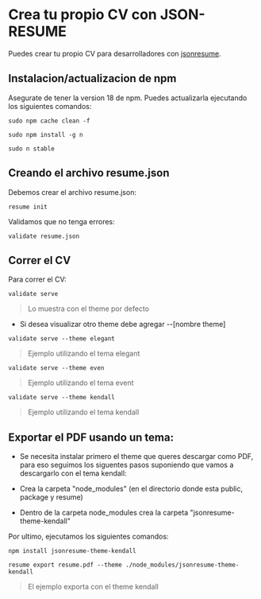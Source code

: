 # Crea tu propio CV con JSON-RESUME

Puedes crear tu propio CV para desarrolladores con [jsonresume](https://jsonresume.org/).

## Instalacion/actualizacion de npm

Asegurate de tener la version 18 de npm. Puedes actualizarla ejecutando los siguientes comandos:

```
sudo npm cache clean -f
```

```
sudo npm install -g n
```

```
sudo n stable
```

## Creando el archivo resume.json

Debemos crear el archivo resume.json:

```
resume init
```

Validamos que no tenga errores:

```
validate resume.json
```

## Correr el CV

Para correr el CV:

```
validate serve 
```

> Lo muestra con el theme por defecto

- Si desea visualizar otro theme debe agregar --[nombre theme]

```
validate serve --theme elegant 
```

> Ejemplo utilizando el tema elegant

```
validate serve --theme even 
```
> Ejemplo utilizando el tema event


```
validate serve --theme kendall 
```
> Ejemplo utilizando el tema kendall

## Exportar el PDF usando un tema:

- Se necesita instalar primero el theme que queres descargar como PDF, para eso seguimos los siguentes pasos suponiendo que vamos a descargarlo con el tema kendall:

- Crea la carpeta "node_modules" (en el directorio donde esta public, package y resume)
- Dentro de la carpeta node_modules crea la carpeta "jsonresume-theme-kendall"

Por ultimo, ejecutamos los siguientes comandos:

```
npm install jsonresume-theme-kendall
```

```
resume export resume.pdf --theme ./node_modules/jsonresume-theme-kendall
```

> El ejemplo exporta con el theme kendall
